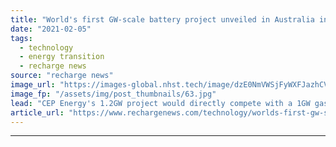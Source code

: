 ```yaml
---
title: "World's first GW-scale battery project unveiled in Australia in snub to gas-fixated government"
date: "2021-02-05"
tags: 
  - technology
  - energy transition
  - recharge news
source: "recharge news"
image_url: "https://images-global.nhst.tech/image/dzE0NmVWSjFyWXFJazhCVCtrMlEzOUljS0w5TE5oZUtNelVDT1NGSlozZz0=/nhst/binary/9615f15b5d88e3bb829cd0537874a2e9"
image_fp: "/assets/img/post_thumbnails/63.jpg"
lead: "CEP Energy's 1.2GW project would directly compete with a 1GW gas-fired plant planned at same New South Wales site"
article_url: "https://www.rechargenews.com/technology/worlds-first-gw-scale-battery-project-unveiled-in-australia-in-snub-to-gas-fixated-government/2-1-958227"
---
```


---
